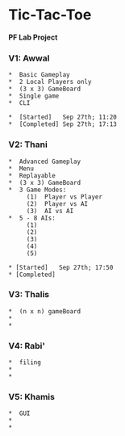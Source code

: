 # Tic-Tac-Toe
**PF Lab Project**


### V1: Awwal    
    *  Basic Gameplay
    *  2 Local Players only
    *  (3 x 3) GameBoard
    *  Single game
    *  CLI
    
    *  [Started]   Sep 27th; 11:20
    *  [Completed] Sep 27th; 17:13

### V2: Thani
    *  Advanced Gameplay
    *  Menu
    *  Replayable
    *  (3 x 3) GameBoard
    *  3 Game Modes:
         (1)  Player vs Player
         (2)  Player vs AI
         (3)  AI vs AI
    *  5 - 8 AIs:
         (1)
         (2)
         (3)
         (4)
         (5)
        
    * [Started]   Sep 27th; 17:50
    * [Completed] 

### V3: Thalis
    *  (n x n) gameBoard
    *
    *

### V4: Rabi'
    *  filing
    *
    *

### V5: Khamis
    *  GUI
    *
    *
